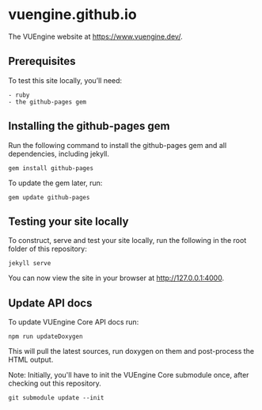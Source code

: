 # vuengine.github.io

The VUEngine website at https://www.vuengine.dev/.

## Prerequisites

To test this site locally, you’ll need:

    - ruby
    - the github-pages gem

## Installing the github-pages gem

Run the following command to install the github-pages gem and all dependencies, including jekyll.

    gem install github-pages

To update the gem later, run:

    gem update github-pages

## Testing your site locally

To construct, serve and test your site locally, run the following in the root folder of this repository:

    jekyll serve

You can now view the site in your browser at http://127.0.0.1:4000.

## Update API docs

To update VUEngine Core API docs run:

    npm run updateDoxygen

This will pull the latest sources, run doxygen on them and post-process the HTML output.

Note: Initially, you'll have to init the VUEngine Core submodule once, after checking out this repository.

    git submodule update --init
